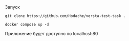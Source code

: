 Запуск  
```
git clone https://github.com/Hodache/versta-test-task .
```
```
docker compose up -d
```

Приложение будет доступно по localhost:80
